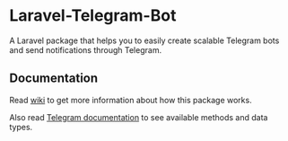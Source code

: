 # Laravel-Telegram-Bot
A Laravel package that helps you to easily create scalable Telegram bots and send notifications through Telegram.

## Documentation
Read [wiki](https://github.com/MohammadZarifiyan/Laravel-Telegram-Bot/wiki) to get more information about how this package works.

Also read [Telegram documentation](https://core.telegram.org/bots/api) to see available methods and data types.
